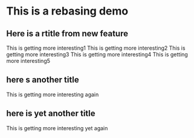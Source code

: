 # This is a rebasing demo

## Here is a rtitle from new feature


This is getting more interesting1
This is getting more interesting2
This is getting more interesting3
This is getting more interesting4
This is getting more interesting5

## here s another title 

This is getting more interesting again


## here is yet another title 

This is getting more interesting yet again

